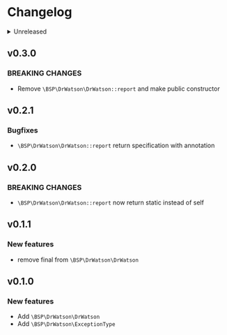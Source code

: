 # Changelog

<details>
<summary>Unreleased</summary>

### BREAKING CHANGES

### New features

### Bugfixes

</details>

## v0.3.0

### BREAKING CHANGES

- Remove `\BSP\DrWatson\DrWatson::report` and make public constructor

## v0.2.1

### Bugfixes

- `\BSP\DrWatson\DrWatson::report` return specification with annotation

## v0.2.0

### BREAKING CHANGES

- `\BSP\DrWatson\DrWatson::report` now return static instead of self

## v0.1.1

### New features

- remove final from `\BSP\DrWatson\DrWatson`

## v0.1.0

### New features

- Add `\BSP\DrWatson\DrWatson`
- Add `\BSP\DrWatson\ExceptionType`